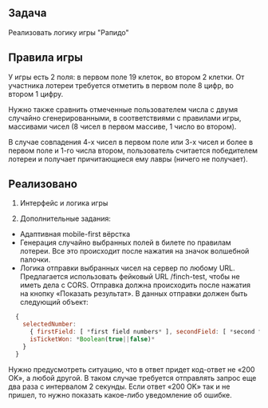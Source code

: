 ## Задача

Реализовать логику игры "Рапидо"

## Правила игры

У игры есть 2 поля: в первом поле 19 клеток, во втором 2 клетки. От участника лотереи требуется отметить в первом поле 8 цифр, во втором 1 цифру.

Нужно также сравнить отмеченные пользователем числа с двумя случайно сгенерированными, в соответствиями с правилами игры, массивами чисел (8 чисел в первом массиве, 1 число во втором). 

В случае совпадения 4-х чисел в первом поле или 3-х чисел и более в первом поле и 1-го числа втором, пользователь считается победителем лотереи и получает причитающиеся ему лавры (ничего не получает).

## Реализовано

1) Интерфейс и логика игры

2) Дополнительные задания:
  * Адаптивная mobile-first вёрстка
  * Генерация случайно выбранных полей в билете по правилам лотереи. Все это происходит после нажатия на значок волшебной палочки.
  * Логика отправки выбранных чисел на сервер по любому URL. Предлагается использовать фейковый URL /finch-test, чтобы не иметь дела с CORS. Отправка должна  происходить после нажатия на кнопку «Показать результат». В данных отправки должен быть следующий объект:

```js
  {
    selectedNumber:
      { firstField: [ *first field numbers* ], secondField: [ *second field numbers* ] },
      isTicketWon: *Boolean(true||false)*
    }
  }
 ```
  
  Нужно предусмотреть ситуацию, что в ответ придет код-ответ не «200 OK», а любой другой. В таком случае требуется отправлять запрос еще два раза с интервалом 2 секунды. Если ответ «200 OK» так и не пришел, то нужно показать какое-либо уведомление об ошибке.


